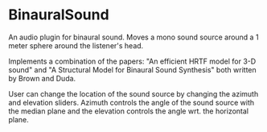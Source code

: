 # BinauralSound
An audio plugin for binaural sound. Moves a mono sound source around a 1 meter sphere around the listener's head.

Implements a combination of the papers: "An efficient HRTF model for 3-D sound" and "A Structural Model for Binaural Sound Synthesis" both written by Brown and Duda. 

User can change the location of the sound source by changing the azimuth and elevation sliders. Azimuth controls the angle of the sound source with the median plane and the elevation controls the angle wrt. the horizontal plane. 

